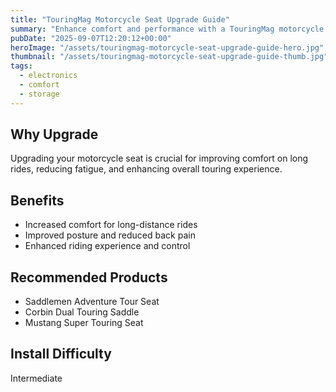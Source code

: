 ```yaml
---
title: "TouringMag Motorcycle Seat Upgrade Guide"
summary: "Enhance comfort and performance with a TouringMag motorcycle seat upgrade."
pubDate: "2025-09-07T12:20:12+00:00"
heroImage: "/assets/touringmag-motorcycle-seat-upgrade-guide-hero.jpg"
thumbnail: "/assets/touringmag-motorcycle-seat-upgrade-guide-thumb.jpg"
tags:
  - electronics
  - comfort
  - storage
---
```


<h2>Why Upgrade</h2>
<p>Upgrading your motorcycle seat is crucial for improving comfort on long rides, reducing fatigue, and enhancing overall touring experience.</p>
<h2>Benefits</h2>
<ul>
  <li>Increased comfort for long-distance rides</li>
  <li>Improved posture and reduced back pain</li>
  <li>Enhanced riding experience and control</li>
</ul>
<h2>Recommended Products</h2>
<ul>
  <li>Saddlemen Adventure Tour Seat</li>
  <li>Corbin Dual Touring Saddle</li>
  <li>Mustang Super Touring Seat</li>
</ul>
<h2>Install Difficulty</h2>
<p>Intermediate</p>